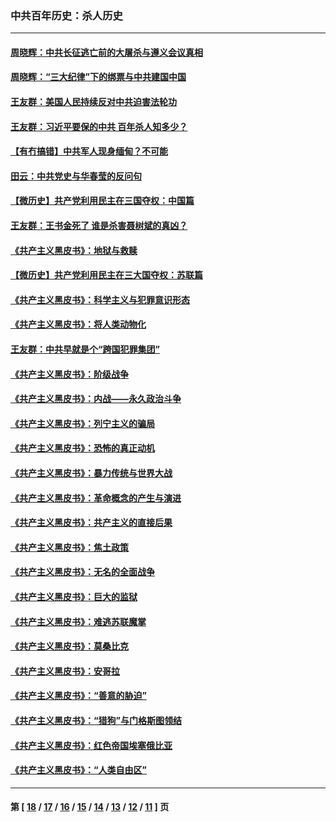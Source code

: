 ### 中共百年历史：杀人历史
---
#### [周晓辉：中共长征逃亡前的大屠杀与遵义会议真相](../../pages/nf1176106/n12888747.md) 
#### [周晓辉：“三大纪律”下的绑票与中共建国中国](../../pages/nf1176106/n12882305.md) 
#### [王友群：美国人民持续反对中共迫害法轮功](../../pages/nf1176106/n12849121.md) 
#### [王友群：习近平要保的中共 百年杀人知多少？](../../pages/nf1176106/n12833861.md) 
#### [【有冇搞错】中共军人现身缅甸？不可能](../../pages/nf1176106/n12773250.md) 
#### [田云：中共党史与华春莹的反问句](../../pages/nf1176106/n12765178.md) 
#### [【微历史】共产党利用民主在三国夺权：中国篇](../../pages/nf1176106/n12740955.md) 
#### [王友群：王书金死了 谁是杀害聂树斌的真凶？](../../pages/nf1176106/n12728677.md) 
#### [《共产主义黑皮书》：地狱与救赎](../../pages/nf1176106/n12705614.md) 
#### [【微历史】共产党利用民主在三大国夺权：苏联篇](../../pages/nf1176106/n12707756.md) 
#### [《共产主义黑皮书》：科学主义与犯罪意识形态](../../pages/nf1176106/n12700684.md) 
#### [《共产主义黑皮书》：将人类动物化](../../pages/nf1176106/n12696212.md) 
#### [王友群：中共早就是个“跨国犯罪集团”](../../pages/nf1176106/n12696339.md) 
#### [《共产主义黑皮书》：阶级战争](../../pages/nf1176106/n12690702.md) 
#### [《共产主义黑皮书》：内战——永久政治斗争](../../pages/nf1176106/n12685891.md) 
#### [《共产主义黑皮书》：列宁主义的骗局](../../pages/nf1176106/n12671223.md) 
#### [《共产主义黑皮书》：恐怖的真正动机](../../pages/nf1176106/n12666294.md) 
#### [《共产主义黑皮书》：暴力传统与世界大战](../../pages/nf1176106/n12660322.md) 
#### [《共产主义黑皮书》：革命概念的产生与演进](../../pages/nf1176106/n12655045.md) 
#### [《共产主义黑皮书》：共产主义的直接后果](../../pages/nf1176106/n12644821.md) 
#### [《共产主义黑皮书》：焦土政策](../../pages/nf1176106/n12640254.md) 
#### [《共产主义黑皮书》：无名的全面战争](../../pages/nf1176106/n12633845.md) 
#### [《共产主义黑皮书》：巨大的监狱](../../pages/nf1176106/n12623116.md) 
#### [《共产主义黑皮书》：难逃苏联魔掌](../../pages/nf1176106/n12613254.md) 
#### [《共产主义黑皮书》：莫桑比克](../../pages/nf1176106/n12596409.md) 
#### [《共产主义黑皮书》：安哥拉](../../pages/nf1176106/n12585438.md) 
#### [《共产主义黑皮书》：“善意的胁迫”](../../pages/nf1176106/n12575454.md) 
#### [《共产主义黑皮书》：“猎狗”与门格斯图领结](../../pages/nf1176106/n12570100.md) 
#### [《共产主义黑皮书》：红色帝国埃塞俄比亚](../../pages/nf1176106/n12564156.md) 
#### [《共产主义黑皮书》：“人类自由区”](../../pages/nf1176106/n12556570.md) 

---
#### 第 [ [18](./18.md) / [17](./17.md) / [16](./16.md) / [15](./15.md) / [14](./14.md) / [13](./13.md) / [12](./12.md) / [11](./11.md) ] 页
